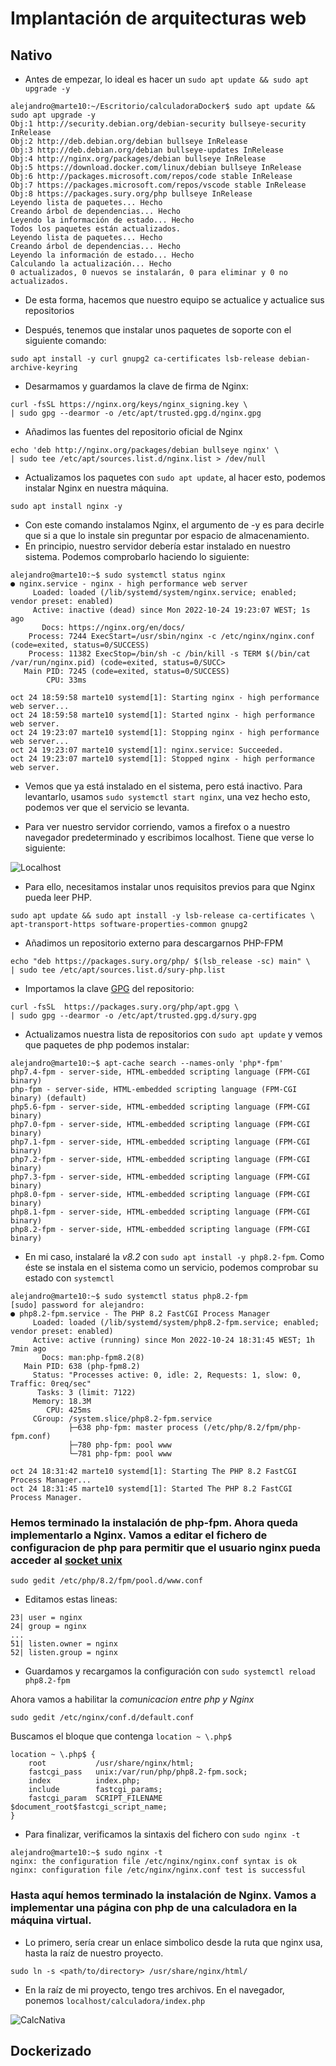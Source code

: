 # Implantación de arquitecturas web

## Nativo

- Antes de empezar, lo ideal es hacer un `sudo apt update && sudo apt upgrade -y`
  
~~~shell
alejandro@marte10:~/Escritorio/calculadoraDocker$ sudo apt update && sudo apt upgrade -y
Obj:1 http://security.debian.org/debian-security bullseye-security InRelease
Obj:2 http://deb.debian.org/debian bullseye InRelease                                                              
Obj:3 http://deb.debian.org/debian bullseye-updates InRelease                                                      
Obj:4 http://nginx.org/packages/debian bullseye InRelease                                                          
Obj:5 https://download.docker.com/linux/debian bullseye InRelease                                                  
Obj:6 http://packages.microsoft.com/repos/code stable InRelease                                                    
Obj:7 https://packages.microsoft.com/repos/vscode stable InRelease                                                
Obj:8 https://packages.sury.org/php bullseye InRelease                                                 
Leyendo lista de paquetes... Hecho
Creando árbol de dependencias... Hecho
Leyendo la información de estado... Hecho
Todos los paquetes están actualizados.
Leyendo lista de paquetes... Hecho
Creando árbol de dependencias... Hecho
Leyendo la información de estado... Hecho
Calculando la actualización... Hecho
0 actualizados, 0 nuevos se instalarán, 0 para eliminar y 0 no actualizados.

~~~

- De esta forma, hacemos que nuestro equipo se actualice y actualice sus repositorios

- Después, tenemos que instalar unos paquetes de soporte con el siguiente comando:

~~~shell
sudo apt install -y curl gnupg2 ca-certificates lsb-release debian-archive-keyring
~~~

- Desarmamos y guardamos la clave de firma de Nginx:

~~~shell
curl -fsSL https://nginx.org/keys/nginx_signing.key \
| sudo gpg --dearmor -o /etc/apt/trusted.gpg.d/nginx.gpg
~~~

- Añadimos las fuentes del repositorio oficial de Nginx

~~~shell
echo 'deb http://nginx.org/packages/debian bullseye nginx' \
| sudo tee /etc/apt/sources.list.d/nginx.list > /dev/null
~~~

- Actualizamos los paquetes con `sudo apt update`, al hacer esto, podemos instalar Nginx en nuestra máquina.

~~~shell
sudo apt install nginx -y
~~~

- Con este comando instalamos Nginx, el argumento de -y es para decirle que si a que lo instale sin preguntar por espacio de almacenamiento.
- En principio, nuestro servidor debería estar instalado en nuestro sistema. Podemos comprobarlo haciendo lo siguiente:

~~~
alejandro@marte10:~$ sudo systemctl status nginx
● nginx.service - nginx - high performance web server
     Loaded: loaded (/lib/systemd/system/nginx.service; enabled; vendor preset: enabled)
     Active: inactive (dead) since Mon 2022-10-24 19:23:07 WEST; 1s ago
       Docs: https://nginx.org/en/docs/
    Process: 7244 ExecStart=/usr/sbin/nginx -c /etc/nginx/nginx.conf (code=exited, status=0/SUCCESS)
    Process: 11382 ExecStop=/bin/sh -c /bin/kill -s TERM $(/bin/cat /var/run/nginx.pid) (code=exited, status=0/SUCC>
   Main PID: 7245 (code=exited, status=0/SUCCESS)
        CPU: 33ms

oct 24 18:59:58 marte10 systemd[1]: Starting nginx - high performance web server...
oct 24 18:59:58 marte10 systemd[1]: Started nginx - high performance web server.
oct 24 19:23:07 marte10 systemd[1]: Stopping nginx - high performance web server...
oct 24 19:23:07 marte10 systemd[1]: nginx.service: Succeeded.
oct 24 19:23:07 marte10 systemd[1]: Stopped nginx - high performance web server.
~~~

- Vemos que ya está instalado en el sistema, pero está inactivo. Para levantarlo, usamos `sudo systemctl start nginx`, una vez hecho esto, podemos ver que el servicio se levanta.

- Para ver nuestro servidor corriendo, vamos a firefox o a nuestro navegador predeterminado y escribimos localhost. Tiene que verse lo siguiente:
  
![Localhost](img/localhost.png)

- Para ello, necesitamos instalar unos requisitos previos para que Nginx pueda leer PHP.

~~~shell
sudo apt update && sudo apt install -y lsb-release ca-certificates \
apt-transport-https software-properties-common gnupg2
~~~

- Añadimos un repositorio externo para descargarnos PHP-FPM

~~~shell
echo "deb https://packages.sury.org/php/ $(lsb_release -sc) main" \
| sudo tee /etc/apt/sources.list.d/sury-php.list
~~~

- Importamos la clave [GPG](https://es.wikipedia.org/wiki/GNU_Privacy_Guard) del repositorio:

~~~shell
curl -fsSL  https://packages.sury.org/php/apt.gpg \
| sudo gpg --dearmor -o /etc/apt/trusted.gpg.d/sury.gpg
~~~

- Actualizamos nuestra lista de repositorios con `sudo apt update` y vemos que paquetes de php podemos instalar:

~~~shell
alejandro@marte10:~$ apt-cache search --names-only 'php*-fpm'
php7.4-fpm - server-side, HTML-embedded scripting language (FPM-CGI binary)
php-fpm - server-side, HTML-embedded scripting language (FPM-CGI binary) (default)
php5.6-fpm - server-side, HTML-embedded scripting language (FPM-CGI binary)
php7.0-fpm - server-side, HTML-embedded scripting language (FPM-CGI binary)
php7.1-fpm - server-side, HTML-embedded scripting language (FPM-CGI binary)
php7.2-fpm - server-side, HTML-embedded scripting language (FPM-CGI binary)
php7.3-fpm - server-side, HTML-embedded scripting language (FPM-CGI binary)
php8.0-fpm - server-side, HTML-embedded scripting language (FPM-CGI binary)
php8.1-fpm - server-side, HTML-embedded scripting language (FPM-CGI binary)
php8.2-fpm - server-side, HTML-embedded scripting language (FPM-CGI binary)
~~~

- En mi caso, instalaré la *v8.2* con `sudo apt install -y php8.2-fpm`. Como éste se instala en el sistema como un servicio, podemos comprobar su estado con `systemctl`

~~~shell
alejandro@marte10:~$ sudo systemctl status php8.2-fpm
[sudo] password for alejandro: 
● php8.2-fpm.service - The PHP 8.2 FastCGI Process Manager
     Loaded: loaded (/lib/systemd/system/php8.2-fpm.service; enabled; vendor preset: enabled)
     Active: active (running) since Mon 2022-10-24 18:31:45 WEST; 1h 7min ago
       Docs: man:php-fpm8.2(8)
   Main PID: 638 (php-fpm8.2)
     Status: "Processes active: 0, idle: 2, Requests: 1, slow: 0, Traffic: 0req/sec"
      Tasks: 3 (limit: 7122)
     Memory: 18.3M
        CPU: 425ms
     CGroup: /system.slice/php8.2-fpm.service
             ├─638 php-fpm: master process (/etc/php/8.2/fpm/php-fpm.conf)
             ├─780 php-fpm: pool www
             └─781 php-fpm: pool www

oct 24 18:31:42 marte10 systemd[1]: Starting The PHP 8.2 FastCGI Process Manager...
oct 24 18:31:45 marte10 systemd[1]: Started The PHP 8.2 FastCGI Process Manager.
~~~

### Hemos terminado la instalación de php-fpm. Ahora queda implementarlo a Nginx. Vamos a editar el fichero de configuracion de php para permitir que el usuario nginx pueda acceder al [socket unix](https://es.wikipedia.org/wiki/Socket_Unix)

~~~shell
sudo gedit /etc/php/8.2/fpm/pool.d/www.conf
~~~
- Editamos estas lineas:

~~~shell
23| user = nginx
24| group = nginx
...
51| listen.owner = nginx
52| listen.group = nginx
~~~

- Guardamos y recargamos la configuración con `sudo systemctl reload php8.2-fpm`

Ahora vamos a habilitar la *comunicacion entre php y Nginx*

~~~shell
sudo gedit /etc/nginx/conf.d/default.conf
~~~

Buscamos el bloque que contenga `location ~ \.php$`

~~~shell
location ~ \.php$ {
    root           /usr/share/nginx/html;
    fastcgi_pass   unix:/var/run/php/php8.2-fpm.sock;
    index          index.php;
    include        fastcgi_params;
    fastcgi_param  SCRIPT_FILENAME   $document_root$fastcgi_script_name;
}
~~~

- Para finalizar, verificamos la sintaxis del fichero con `sudo nginx -t`

~~~shell
alejandro@marte10:~$ sudo nginx -t
nginx: the configuration file /etc/nginx/nginx.conf syntax is ok
nginx: configuration file /etc/nginx/nginx.conf test is successful
~~~

### Hasta aquí hemos terminado la instalación de Nginx. Vamos a implementar una página con php de una calculadora en la máquina virtual.

- Lo primero, sería crear un enlace simbolico desde la ruta que nginx usa, hasta la raíz de nuestro proyecto.

~~~shell
sudo ln -s <path/to/directory> /usr/share/nginx/html/
~~~

- En la raíz de mi proyecto, tengo tres archivos. En el navegador, ponemos `localhost/calculadora/index.php`

![CalcNativa](img/calculadoraNativa.png)


## Dockerizado
